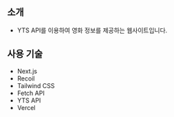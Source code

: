 ## 소개

- YTS API를 이용하여 영화 정보를 제공하는 웹사이트입니다.

## 사용 기술
- Next.js
- Recoil
- Tailwind CSS
- Fetch API
- YTS API
- Vercel
